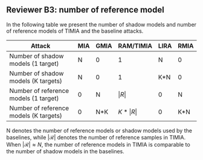 ## Reviewer B3: number of reference model

In the following table we present the number of shadow models and number of reference models of TIMIA and the baseline attacks.

| Attack                                  | MIA  | GMIA | RAM/TIMIA | LIRA | RMIA |
|-----------------------------------------|------|------|-----------|------|------|
| Number of shadow models (1 target)      | N    | 0    | 1         | N    | 0    |
| Number of shadow models (K targets)     | N    | 0    | 1         | K*N  | 0    |
| Number of reference models (1 target)   | 0    | N    | $\|R\|$   | 0    | N    |
| Number of reference models (K targets)  | 0    | N*K  | $K*\|R\|$ | 0    | K*N  |

N denotes the number of reference models or shadow models used by the baselines, while $|\mathcal{R}|$ denotes the number of reference samples in TIMIA.
When $|\mathcal{R}| \approx N$, the number of reference models in TIMIA is comparable to the number of shadow models in the baselines.


